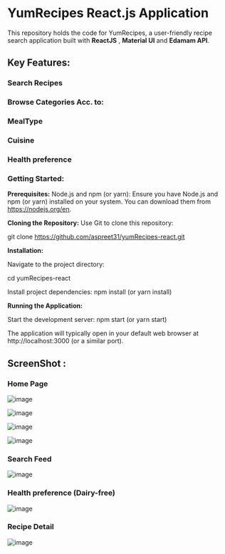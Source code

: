 # YumRecipes React.js Application
This repository holds the code for YumRecipes, a user-friendly recipe search application built with **ReactJS** , **Material UI** and **Edamam API**.

## Key Features:
### Search Recipes
### Browse Categories Acc. to:
### MealType 
### Cuisine
### Health preference 

### Getting Started:
**Prerequisites:**
Node.js and npm (or yarn): Ensure you have Node.js and npm (or yarn) installed on your system. You can download them from https://nodejs.org/en.

 **Cloning the Repository:**
Use Git to clone this repository:

git clone https://github.com/aspreet31/yumRecipes-react.git

**Installation:**

Navigate to the project directory:

cd yumRecipes-react

Install project dependencies: npm install (or yarn install)

**Running the Application:**

Start the development server: npm start (or yarn start)

The application will typically open in your default web browser at http://localhost:3000 (or a similar port).

## ScreenShot :

### Home Page
![image](https://github.com/aspreet31/yumRecipes-react/assets/103019348/79a3ebf1-f117-4032-a87f-c1a9c7970346)


![image](https://github.com/aspreet31/yumRecipes-react/assets/103019348/d540bc2a-8878-4acc-ad7e-6c7c485d4c4c)


![image](https://github.com/aspreet31/yumRecipes-react/assets/103019348/eb53861e-775d-44ae-be39-3afe90bd3e45)


![image](https://github.com/aspreet31/yumRecipes-react/assets/103019348/a372b3f4-c33f-49e3-8729-49f854fd6aba)


### Search Feed
![image](https://github.com/aspreet31/yumRecipes-react/assets/103019348/6399d16c-dfaa-48d4-aca0-566b799f3145)


### Health preference (Dairy-free)
![image](https://github.com/aspreet31/yumRecipes-react/assets/103019348/8375538c-4bce-4930-9eb5-dfbb293dbd91)


### Recipe Detail
![image](https://github.com/aspreet31/yumRecipes-react/assets/103019348/79545bda-f963-47b3-b654-22d67fd66b8e)











